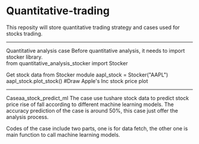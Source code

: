 # Quantitative-trading

This reposity will store quantitative trading strategy and cases used for stocks trading.

************************************************************************** 
Quantitative analysis case 
Before quantitative analysis, it needs to import stocker library.   
from quantitative_analysis_stocker import Stocker  

Get stock data from Stocker module
aapl_stock = Stocker("AAPL")   
aapl_stock.plot_stock()  #Draw Apple's Inc stock price plot


************************************************************************** 
Caseaa_stock_predict_ml 
The case use tushare stock data to predict stock price rise of fall according to different machine learning models.
The accuracy prediction of the case is around 50%, this case just offer the analysis process.

Codes of the case include two parts, one is for data fetch, the other one is main function to call machine learning models. 





